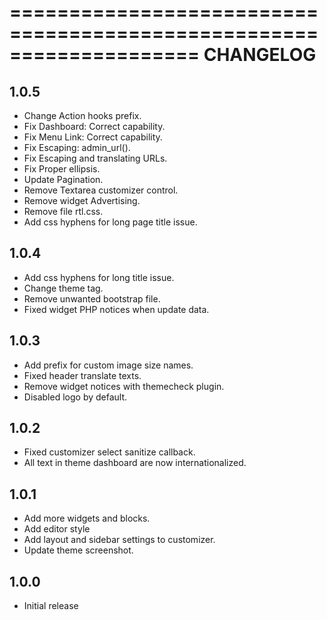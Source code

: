 ====================================================================
CHANGELOG
====================================================================
## 1.0.5
* Change Action hooks prefix.
* Fix Dashboard: Correct capability.
* Fix Menu Link: Correct capability.
* Fix Escaping: admin_url().
* Fix Escaping and translating URLs.
* Fix Proper ellipsis.
* Update Pagination.
* Remove Textarea customizer control.
* Remove widget Advertising.
* Remove file rtl.css.
* Add css hyphens for long page title issue.

## 1.0.4
* Add css hyphens for long title issue.
* Change theme tag.
* Remove unwanted bootstrap file.
* Fixed widget PHP notices when update data.

## 1.0.3
* Add prefix for custom image size names.
* Fixed header translate texts.
* Remove widget notices with themecheck plugin.
* Disabled logo by default.

## 1.0.2
* Fixed customizer select sanitize callback.
* All text in theme dashboard are now internationalized.

## 1.0.1
* Add more widgets and blocks.
* Add editor style
* Add layout and sidebar settings to customizer.
* Update theme screenshot.

## 1.0.0
* Initial release
